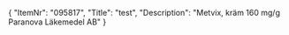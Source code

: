 {
  "ItemNr": "095817",
  "Title": "test",
  "Description": "Metvix, kräm 160 mg/g Paranova Läkemedel AB"
}